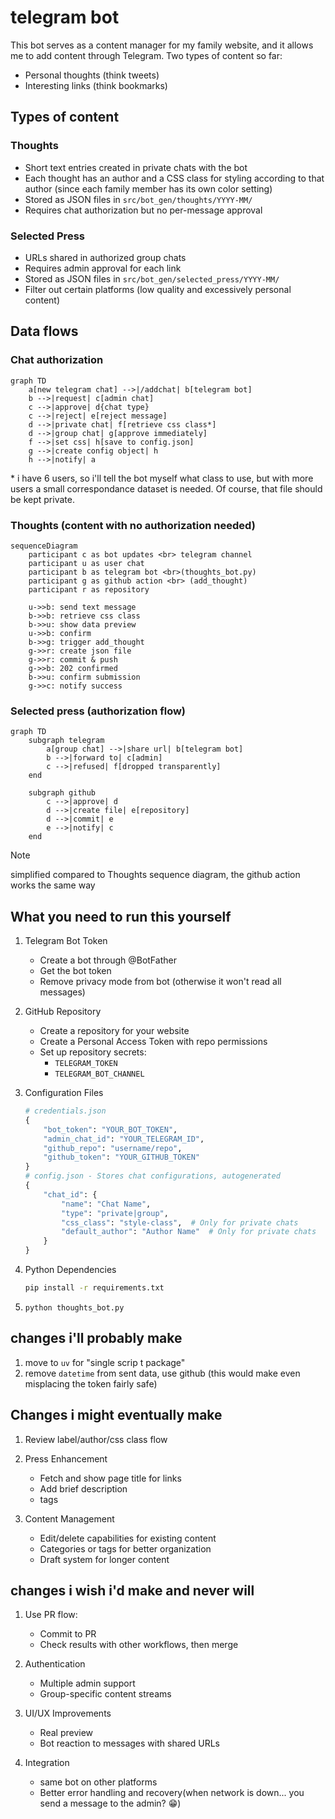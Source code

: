 # telegram bot

This bot serves as a content manager for my family website, and it allows me to add content through Telegram. Two types of content so far:
- Personal thoughts (think tweets)
- Interesting links (think bookmarks)

## Types of content

### Thoughts
- Short text entries created in private chats with the bot
- Each thought has an author and a CSS class for styling according to that author (since each family member has its own color setting)
- Stored as JSON files in `src/bot_gen/thoughts/YYYY-MM/`
- Requires chat authorization but no per-message approval

### Selected Press
- URLs shared in authorized group chats
- Requires admin approval for each link
- Stored as JSON files in `src/bot_gen/selected_press/YYYY-MM/`
- Filter out certain platforms (low quality and excessively personal content)

## Data flows

### Chat authorization

```mermaid
graph TD
    a[new telegram chat] -->|/addchat| b[telegram bot]
    b -->|request| c[admin chat]
    c -->|approve| d{chat type}
    c -->|reject| e[reject message]
    d -->|private chat| f[retrieve css class*]
    d -->|group chat| g[approve immediately]
    f -->|set css| h[save to config.json]
    g -->|create config object| h
    h -->|notify| a
```

\* i have 6 users, so i'll tell the bot myself what class to use, but with more users a small correspondance dataset is needed. Of course, that file should be kept private.

### Thoughts (content with no authorization needed)

```mermaid
sequenceDiagram
    participant c as bot updates <br> telegram channel
    participant u as user chat
    participant b as telegram bot <br>(thoughts_bot.py)
    participant g as github action <br> (add_thought)
    participant r as repository
    
    u->>b: send text message
    b->>b: retrieve css class
    b->>u: show data preview
    u->>b: confirm
    b->>g: trigger add_thought
    g->>r: create json file
    g->>r: commit & push
    g->>b: 202 confirmed
    b->>u: confirm submission
    g->>c: notify success
```

### Selected press (authorization flow)

```mermaid
graph TD
    subgraph telegram
        a[group chat] -->|share url| b[telegram bot]
        b -->|forward to| c[admin]
        c -->|refused| f[dropped transparently]
    end
    
    subgraph github
        c -->|approve| d
        d -->|create file| e[repository]
        d -->|commit| e
        e -->|notify| c
    end
```
> [!NOTE]
> simplified compared to Thoughts sequence diagram, the github action works the same way

## What you need to run this yourself

1. Telegram Bot Token
   - Create a bot through @BotFather
   - Get the bot token
   - Remove privacy mode from bot (otherwise it won't read all messages)

2. GitHub Repository
   - Create a repository for your website
   - Create a Personal Access Token with repo permissions
   - Set up repository secrets:
     - `TELEGRAM_TOKEN`
     - `TELEGRAM_BOT_CHANNEL`

3. Configuration Files
   ```python
   # credentials.json
   {
       "bot_token": "YOUR_BOT_TOKEN",
       "admin_chat_id": "YOUR_TELEGRAM_ID",
       "github_repo": "username/repo",
       "github_token": "YOUR_GITHUB_TOKEN"
   }
   # config.json - Stores chat configurations, autogenerated
   {
       "chat_id": {
           "name": "Chat Name",
           "type": "private|group",
           "css_class": "style-class",  # Only for private chats
           "default_author": "Author Name"  # Only for private chats
       }
   }
   ```

4. Python Dependencies
   ```bash
   pip install -r requirements.txt
   ```
5. `python thoughts_bot.py`

## changes i'll probably make
1. move to `uv` for "single scrip t package"
2. remove `datetime` from sent data, use github (this would make even misplacing the token fairly safe)


## Changes i might eventually make
1. Review label/author/css class flow

1. Press Enhancement
   - Fetch and show page title for links
   - Add brief description
   - tags
2. Content Management
   - Edit/delete capabilities for existing content
   - Categories or tags for better organization
   - Draft system for longer content

## changes i wish i'd make and never will

1. Use PR flow:
    - Commit to PR
    - Check results with other workflows, then merge

1. Authentication
   - Multiple admin support
   - Group-specific content streams

1. UI/UX Improvements
   - Real preview
   - Bot reaction to messages with shared URLs

1. Integration
   - same bot on other platforms
   - Better error handling and recovery(when network is down... you send a message to the admin? :grin:)